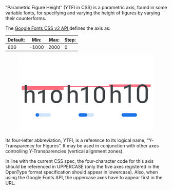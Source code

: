 
“Parametric Figure Height” (YTFI in CSS) is a parametric axis, found in some variable fonts, for specifying and varying the height of figures by varying their counterforms.

The [Google Fonts CSS v2 API ](https://developers.google.com/fonts/docs/css2) defines the axis as:

| Default: | Min: | Max: | Step: |
| --- | --- | --- | --- |
| 600 | -1000 | 2000 | 0 |
<figure>

![INSERT_ALT_TEXT](images/thumbnail.svg)

</figure>

Its four-letter abbreviation, YTFI, is a reference to its logical name, “Y-Transparency for Figures”. It may be used in conjunction with other axes controlling Y-Transparencies (vertical alignment zones).

In line with the current CSS spec, the four-character code for this axis should be referenced in UPPERCASE (only the five axes registered in the OpenType format specification should appear in lowercase). Also, when using the Google Fonts API, the uppercase axes have to appear first in the URL.
